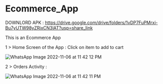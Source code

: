 # Ecommerce_App

DOWNLORD APK : https://drive.google.com/drive/folders/1vDP7FuPMrxi-Bu7yUTW98yZRixCN3lAT?usp=share_link

This is an Ecommerce App 

1 > Home Screen of the App :  Click on item to add to cart

![WhatsApp Image 2022-11-06 at 11 42 12 PM](https://user-images.githubusercontent.com/103873587/200187759-832bc1d5-e578-4672-bb22-5afc81a8a86b.jpeg)

2 > Orders Activity :

![WhatsApp Image 2022-11-06 at 11 42 11 PM](https://user-images.githubusercontent.com/103873587/200187775-881014cb-4bfc-4d7e-84f4-5a41d15babce.jpeg)
